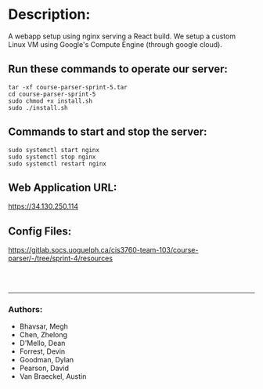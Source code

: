 # **Description:**

A webapp setup using nginx serving a React build. We setup a custom Linux VM using Google's Compute Engine (through google cloud).

## **Run these commands to operate our server:**

`tar -xf course-parser-sprint-5.tar`
<br>
`cd course-parser-sprint-5`
<br>
`sudo chmod +x install.sh`
<br>
`sudo ./install.sh`

## **Commands to start and stop the server:**

`sudo systemctl start nginx`
<br>
`sudo systemctl stop nginx`
<br>
`sudo systemctl restart nginx`

## **Web Application URL:**
https://34.130.250.114

## **Config Files:**
https://gitlab.socs.uoguelph.ca/cis3760-team-103/course-parser/-/tree/sprint-4/resources

<br>
<br>
<hr>

### **Authors:**

* Bhavsar, Megh
* Chen, Zhelong
* D'Mello, Dean
* Forrest, Devin
* Goodman, Dylan
* Pearson, David
* Van Braeckel, Austin
